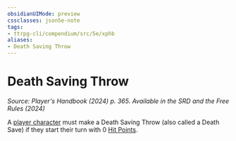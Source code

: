```yaml
---
obsidianUIMode: preview
cssclasses: json5e-note
tags:
- ttrpg-cli/compendium/src/5e/xphb
aliases:
- Death Saving Throw
---
```

# Death Saving Throw
*Source: Player's Handbook (2024) p. 365. Available in the <span title='Systems Reference Document (5.2)'>SRD</span> and the Free Rules (2024)* 

A [player character](/3-Mechanics/CLI/variant-rules/player-character-xphb.md) must make a Death Saving Throw (also called a Death Save) if they start their turn with 0 [Hit Points](/3-Mechanics/CLI/variant-rules/hit-points-xphb.md).